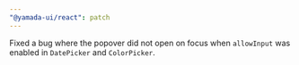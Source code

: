 ```yaml
---
"@yamada-ui/react": patch
---
```


Fixed a bug where the popover did not open on focus when `allowInput` was enabled in `DatePicker` and `ColorPicker`.
